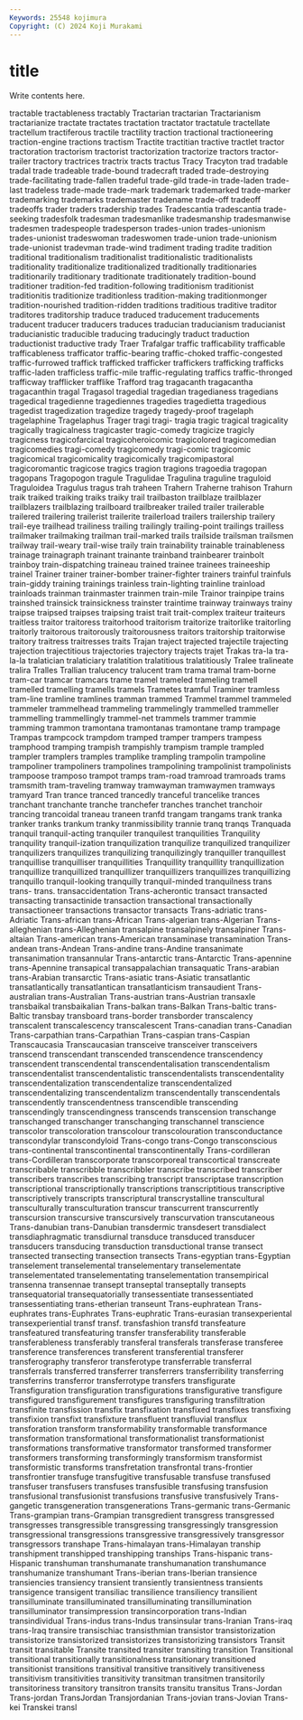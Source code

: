 ```yaml
---
Keywords: 25548 kojimura
Copyright: (C) 2024 Koji Murakami
---
```


# title

Write contents here.



tractable tractableness tractably Tractarian tractarian Tractarianism tractarianize
tractate tractates tractation tractator tractatule tractellate tractellum tractiferous tractile tractility
traction tractional tractioneering traction-engine tractions tractism Tractite tractitian tractive tractlet
tractor tractoration tractorism tractorist tractorization tractorize tractors tractor-trailer tractory tractrices
tractrix tracts tractus Tracy Tracyton trad tradable tradal trade tradeable
trade-bound tradecraft traded trade-destroying trade-facilitating trade-fallen tradeful trade-gild trade-in trade-laden
trade-last tradeless trade-made trade-mark trademark trademarked trade-marker trademarking trademarks trademaster
tradename trade-off tradeoff tradeoffs trader traders tradership trades Tradescantia tradescantia
trade-seeking tradesfolk tradesman tradesmanlike tradesmanship tradesmanwise tradesmen tradespeople tradesperson trades-union
trades-unionism trades-unionist tradeswoman tradeswomen trade-union trade-unionism trade-unionist tradevman trade-wind tradiment
trading tradite tradition traditional traditionalism traditionalist traditionalistic traditionalists traditionality traditionalize
traditionalized traditionally traditionaries traditionarily traditionary traditionate traditionately tradition-bound traditioner tradition-fed
tradition-following traditionism traditionist traditionitis traditionize traditionless tradition-making traditionmonger tradition-nourished tradition-ridden
traditions traditious traditive traditor traditores traditorship traduce traduced traducement traducements
traducent traducer traducers traduces traducian traducianism traducianist traducianistic traducible traducing
traducingly traduct traduction traductionist traductive trady Traer Trafalgar traffic trafficability
trafficable trafficableness trafficator traffic-bearing traffic-choked traffic-congested traffic-furrowed traffick trafficked trafficker
traffickers trafficking trafficks traffic-laden trafficless traffic-mile traffic-regulating traffics traffic-thronged trafficway
trafflicker trafflike Trafford trag tragacanth tragacantha tragacanthin tragal Tragasol tragedial
tragedian tragedianess tragedians tragedical tragedienne tragediennes tragedies tragedietta tragedious tragedist
tragedization tragedize tragedy tragedy-proof tragelaph tragelaphine Tragelaphus Trager tragi tragi-
tragia tragic tragical tragicality tragically tragicalness tragicaster tragic-comedy tragicize tragicly
tragicness tragicofarcical tragicoheroicomic tragicolored tragicomedian tragicomedies tragi-comedy tragicomedy tragi-comic tragicomic
tragicomical tragicomicality tragicomically tragicomipastoral tragicoromantic tragicose tragics tragion tragions tragoedia
tragopan tragopans Tragopogon tragule Tragulidae Tragulina traguline traguloid Traguloidea Tragulus
tragus trah traheen Trahern Traherne trahison Trahurn traik traiked traiking
traiks traiky trail trailbaston trailblaze trailblazer trailblazers trailblazing trailboard trailbreaker
trailed trailer trailerable trailered trailering trailerist trailerite trailerload trailers trailership
trailery trail-eye trailhead trailiness trailing trailingly trailing-point trailings trailless trailmaker
trailmaking trailman trail-marked trails trailside trailsman trailsmen trailway trail-weary trail-wise
traily train trainability trainable trainableness trainage trainagraph trainant trainante trainband
trainbearer trainbolt trainboy train-dispatching traineau trained trainee trainees traineeship trainel
Trainer trainer trainer-bomber trainer-fighter trainers trainful trainfuls train-giddy training trainings
trainless train-lighting trainline trainload trainloads trainman trainmaster trainmen train-mile Trainor
trainpipe trains trainshed trainsick trainsickness trainster traintime trainway trainways trainy
traipse traipsed traipses traipsing traist trait trait-complex traiteur traiteurs traitless
traitor traitoress traitorhood traitorism traitorize traitorlike traitorling traitorly traitorous traitorously
traitorousness traitors traitorship traitorwise traitory traitress traitresses traits Trajan traject
trajected trajectile trajecting trajection trajectitious trajectories trajectory trajects trajet Trakas
tra-la tra-la-la tralatician tralaticiary tralatition tralatitious tralatitiously Tralee tralineate tralira
Tralles Trallian tralucency tralucent tram trama tramal tram-borne tram-car tramcar
tramcars trame tramel trameled trameling tramell tramelled tramelling tramells tramels
Trametes tramful Traminer tramless tram-line tramline tramlines tramman trammed Trammel
trammel trammeled trammeler trammelhead trammeling trammelingly trammelled trammeller trammelling trammellingly
trammel-net trammels trammer trammie tramming trammon tramontana tramontanas tramontane tramp
trampage Trampas trampcock trampdom tramped tramper trampers trampess tramphood tramping
trampish trampishly trampism trample trampled trampler tramplers tramples tramplike trampling
trampolin trampoline trampoliner trampoliners trampolines trampolining trampolinist trampolinists trampoose tramposo
trampot tramps tram-road tramroad tramroads trams tramsmith tram-traveling tramway tramwayman
tramwaymen tramways tramyard Tran trance tranced trancedly tranceful trancelike trances
tranchant tranchante tranche tranchefer tranches tranchet tranchoir trancing trancoidal traneau
traneen tranfd trangam trangams trank tranka tranker tranks trankum tranky
tranmissibility trannie tranq tranqs Tranquada tranquil tranquil-acting tranquiler tranquilest tranquilities
Tranquility tranquility tranquil-ization tranquilization tranquilize tranquilized tranquilizer tranquilizers tranquilizes tranquilizing
tranquilizingly tranquiller tranquillest tranquillise tranquilliser tranquillities Tranquillity tranquillity tranquillization tranquillize
tranquillized tranquillizer tranquillizers tranquillizes tranquillizing tranquillo tranquil-looking tranquilly tranquil-minded tranquilness
trans trans- trans. transaccidentation Trans-acherontic transact transacted transacting transactinide transaction
transactional transactionally transactioneer transactions transactor transacts Trans-adriatic trans-Adriatic Trans-african trans-African
Trans-algerian trans-Algerian Trans-alleghenian trans-Alleghenian transalpine transalpinely transalpiner Trans-altaian Trans-american trans-American
transaminase transamination Trans-andean trans-Andean Trans-andine trans-Andine transanimate transanimation transannular Trans-antarctic
trans-Antarctic Trans-apennine trans-Apennine transapical transappalachian transaquatic Trans-arabian trans-Arabian transarctic Trans-asiatic
trans-Asiatic transatlantic transatlantically transatlantican transatlanticism transaudient Trans-australian trans-Australian Trans-austrian trans-Austrian
transaxle transbaikal transbaikalian Trans-balkan trans-Balkan Trans-baltic trans-Baltic transbay transboard trans-border
transborder transcalency transcalent transcalescency transcalescent Trans-canadian trans-Canadian Trans-carpathian trans-Carpathian Trans-caspian
trans-Caspian Transcaucasia Transcaucasian transceive transceiver transceivers transcend transcendant transcended transcendence
transcendency transcendent transcendental transcendentalisation transcendentalism transcendentalist transcendentalistic transcendentalists transcendentality transcendentalization
transcendentalize transcendentalized transcendentalizing transcendentalizm transcendentally transcendentals transcendently transcendentness transcendible transcending
transcendingly transcendingness transcends transcension transchange transchanged transchanger transchanging transchannel transcience
transcolor transcoloration transcolour transcolouration transconductance transcondylar transcondyloid Trans-congo trans-Congo transconscious
trans-continental transcontinental transcontinentally Trans-cordilleran trans-Cordilleran transcorporate transcorporeal transcortical transcreate transcribable
transcribble transcribbler transcribe transcribed transcriber transcribers transcribes transcribing transcript transcriptase
transcription transcriptional transcriptionally transcriptions transcriptitious transcriptive transcriptively transcripts transcriptural transcrystalline
transcultural transculturally transculturation transcur transcurrent transcurrently transcursion transcursive transcursively transcurvation
transcutaneous Trans-danubian trans-Danubian transdermic transdesert transdialect transdiaphragmatic transdiurnal transduce transduced
transducer transducers transducing transduction transductional transe transect transected transecting transection
transects Trans-egyptian trans-Egyptian transelement transelemental transelementary transelementate transelementated transelementating transelementation
transempirical transenna transennae transept transeptal transeptally transepts transequatorial transequatorially transessentiate
transessentiated transessentiating trans-etherian transeunt Trans-euphratean Trans-euphrates trans-Euphrates Trans-euphratic Trans-eurasian transexperiental
transexperiential transf transf. transfashion transfd transfeature transfeatured transfeaturing transfer transferability
transferable transferableness transferably transferal transferals transferase transferee transference transferences transferent
transferential transferer transferography transferor transferotype transferrable transferral transferrals transferred transferrer
transferrers transferribility transferring transferrins transferror transferrotype transfers transfigurate Transfiguration transfiguration
transfigurations transfigurative transfigure transfigured transfigurement transfigures transfiguring transfiltration transfinite transfission
transfix transfixation transfixed transfixes transfixing transfixion transfixt transfixture transfluent transfluvial
transflux transforation transform transformability transformable transformance transformation transformational transformationalist transformationist
transformations transformative transformator transformed transformer transformers transforming transformingly transformism transformist
transformistic transforms transfretation transfrontal trans-frontier transfrontier transfuge transfugitive transfusable transfuse
transfused transfuser transfusers transfuses transfusible transfusing transfusion transfusional transfusionist transfusions
transfusive transfusively Trans-gangetic transgeneration transgenerations Trans-germanic trans-Germanic Trans-grampian trans-Grampian transgredient
transgress transgressed transgresses transgressible transgressing transgressingly transgression transgressional transgressions transgressive
transgressively transgressor transgressors transhape Trans-himalayan trans-Himalayan tranship transhipment transhipped transhipping
tranships Trans-hispanic trans-Hispanic transhuman transhumanate transhumanation transhumance transhumanize transhumant Trans-iberian
trans-Iberian transience transiencies transiency transient transiently transientness transients transigence transigent
transiliac transilience transiliency transilient transilluminate transilluminated transilluminating transillumination transilluminator transimpression
transincorporation trans-Indian transindividual Trans-indus trans-Indus transinsular trans-Iranian Trans-iraq trans-Iraq transire
transischiac transisthmian transistor transistorization transistorize transistorized transistorizes transistorizing transistors Transit
transit transitable Transite transited transiter transiting transition Transitional transitional transitionally
transitionalness transitionary transitioned transitionist transitions transitival transitive transitively transitiveness transitivism
transitivities transitivity transitman transitmen transitorily transitoriness transitory transitron transits transitu
transitus Trans-Jordan Trans-jordan TransJordan Transjordanian Trans-jovian trans-Jovian Trans-kei Transkei transl
